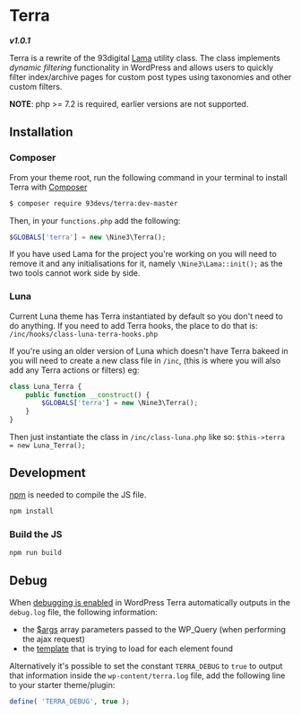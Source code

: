 # Terra

***v1.0.1***

Terra is a rewrite of the 93digital [Lama](https://93digital.gitlab.io/lama/) utility class. The class implements _dynamic filtering_ functionality in WordPress and allows users to quickly filter index/archive pages for custom post types using taxonomies and other custom filters.

**NOTE**: php >= 7.2 is required, earlier versions are not supported.

## Installation

### Composer

From your theme root, run the following command in your terminal to install Terra with [Composer](https://getcomposer.org/)

```bash
$ composer require 93devs/terra:dev-master
```

Then, in your `functions.php` add the following:

```php
$GLOBALS['terra'] = new \Nine3\Terra();
```

If you have used Lama for the project you're working on you will need to remove it and any initialisations for it, namely `\Nine3\Lama::init();` as the two tools cannot work side by side.

### Luna

Current Luna theme has Terra instantiated by default so you don't need to do anything. If you need to add Terra hooks, the place to do that is: `/inc/hooks/class-luna-terra-hooks.php`

If you're using an older version of Luna which doesn't have Terra bakeed in you will need to create a new class file in `/inc`, (this is where you will also add any Terra actions or filters) eg:

```php
class Luna_Terra {
	public function __construct() {
		$GLOBALS['terra'] = new \Nine3\Terra();
	}
}
```

Then just instantiate the class in `/inc/class-luna.php` like so: `$this->terra = new Luna_Terra();`

## Development

[npm](https://www.npmjs.com/) is needed to compile the JS file.

```bash
npm install
```

### Build the JS

```bash
npm run build
```

## Debug

When [debugging is enabled](https://codex.wordpress.org/Debugging_in_WordPress) in WordPress Terra automatically outputs in the `debug.log` file, the following information:

- the [\$args](docs/HOOKS-FILTERS.md#5) array parameters passed to the WP_Query (when performing the ajax request)
- the [template](docs/USAGE.md#3) that is trying to load for each element found

Alternatively it's possible to set the constant `TERRA_DEBUG` to `true` to output that information inside the `wp-content/terra.log` file, add the following line to your starter theme/plugin:

```php
define( 'TERRA_DEBUG', true );
```
